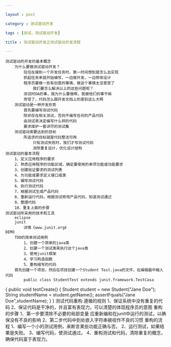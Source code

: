 ```yaml
---

layout : post

category : 测试驱动开发

tags : [测试，测试驱动开发]

title : 测试驱动开发之测试驱动开发流程

---
```


    测试驱动的开发的基本概念
        为什么要做测试驱动开发？
            往往在接到一个开发任务时，第一时间想到是怎么去实现
            抓起任务来就开始编写，一边做开发，一边修改设计
            程序员要做一些有创意的事情，做这个事情太没意思了
                我们要怎么解决以上的这些问题呢？
            测试时OA的事，我为什么要做啊，我做他们的事干嘛
            奇怪了，代码怎么跟开发文档上的差别这么大啊 
        测试驱动是一种开发形势
            首先要编写测试代码
            除非存在相关测试，否则不编写任何的产品代码
            由测试来决定编写什么样的代码
            要求维护一套详尽的测试集
        测试驱动索要达到的目标
            所追求的目标就是代码整洁可用
                只有测试失败时，我们才写测试代码
                消除重复设计，优化设计结构
    测试驱动的基本流程
        1、定义应用程序的要求
        2、熟悉应用程序的功能区域，确定要使用的单项功能或功能要求
        3、创建验证要求的测试列表
        4、为功能或要求定义接口或类
        5、编写测试代码
        6、执行测试代码
        7、根据测试生成产品代码
        8、重新运行代码，根据测试修改产品代码，知道测试通过
        9、整理代码
        10、重复上面的步骤
    测试驱动所采用的技术和工具
        eclipse
        junit
            详情《www.junit.org》
    DEMO
        TDD的简单测试用例
            1、创建一个简单的java类
            2、创建一个测试类来执行这个java类
            3、使用junit框架
            4、学习构造函数
            5、重构缩写的代码
        首先创建一个项目，然后在项目创建一个Student Test.java的文件，在编辑器中输入代码
            public class StudentTest extends junit.framework.TestCasa
{
public void testCreate()
{
Student student = new Student("Jane Doe");
String studentName = student.getName();
assertFquals("Jane Doe",studentName);
}
}
    测试代码重构
        遵循的规则
            1、保证系统中没有重复的代码
            2、保证代码是干净的，并且富有表现力，可以清楚的体现程序员的意图
        重构的步骤
            1、第一步要清除不必要的局部变量
                应重新编和在junit中运行的测试，以确保没有不良的影响
            2、第二步代码中到处嵌入字符串被视作不良的习惯
        重构的流程
            1、编写一个小的测试用例，来断言某些功能正确与否。
2、运行测试，如果结果是失败。
3、编写代码，使测试通过。
4、重构测试和代码，清除重复的概念，确保代码富于表现力。
